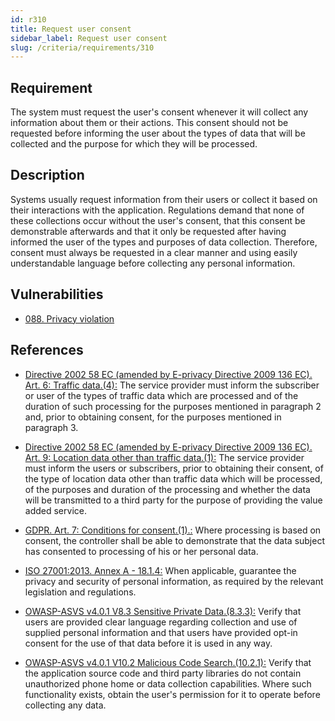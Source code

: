 ```yaml
---
id: r310
title: Request user consent
sidebar_label: Request user consent
slug: /criteria/requirements/310
---
```


## Requirement

The system
must request the user's consent
whenever it will collect any information
about them or their actions.
This consent should not be requested
before informing the user
about the types of data
that will be collected and the purpose
for which they will be processed.

## Description

Systems usually request information
from their users or collect it
based on their interactions
with the application.
Regulations demand
that none of these collections
occur without the user's consent,
that this consent be demonstrable afterwards
and that it only be requested
after having informed the user
of the types and purposes
of data collection.
Therefore,
consent must always be requested
in a clear manner
and using easily understandable language
before collecting any personal information.

## Vulnerabilities

- [088. Privacy violation](/criteria/vulnerabilities/088)

## References

- [Directive 2002 58 EC (amended by E-privacy Directive 2009 136 EC). Art. 6: Traffic data.(4):](https://eur-lex.europa.eu/legal-content/EN/TXT/PDF/?uri=CELEX:02002L0058-20091219)
The service provider must inform
the subscriber or user
of the types of traffic data
which are processed and of the duration
of such processing for the purposes mentioned
in paragraph 2 and,
prior to obtaining consent,
for the purposes mentioned
in paragraph 3.

- [Directive 2002 58 EC (amended by E-privacy Directive 2009 136 EC). Art. 9: Location data other than traffic data.(1):](https://eur-lex.europa.eu/legal-content/EN/TXT/PDF/?uri=CELEX:02002L0058-20091219)
The service provider
must inform the users or subscribers,
prior to obtaining their consent,
of the type of location data
other than traffic data
which will be processed,
of the purposes and duration of the processing
and whether the data will be transmitted
to a third party for the purpose
of providing the value added service.

- [GDPR. Art. 7: Conditions for consent.(1).:](https://gdpr-info.eu/art-7-gdpr/)
Where processing is based on consent,
the controller shall be able
to demonstrate that the data subject
has consented to processing
of his or her personal data.

- [ISO 27001:2013. Annex A - 18.1.4:](https://www.iso.org/obp/ui/#iso:std:54534:en)
When applicable,
guarantee the privacy
and security of personal information,
as required by the relevant legislation
and regulations.

- [OWASP-ASVS v4.0.1 V8.3 Sensitive Private Data.(8.3.3):](https://owasp.org/www-pdf-archive/OWASP_Application_Security_Verification_Standard_4.0-en.pdf)
Verify that users
are provided clear language regarding collection
and use of supplied personal information
and that users have provided opt-in consent
for the use of that data
before it is used in any way.

- [OWASP-ASVS v4.0.1 V10.2 Malicious Code Search.(10.2.1):](https://owasp.org/www-pdf-archive/OWASP_Application_Security_Verification_Standard_4.0-en.pdf)
Verify that the application source code
and third party libraries
do not contain unauthorized phone home
or data collection capabilities.
Where such functionality exists,
obtain the user's permission
for it to operate
before collecting any data.
